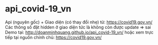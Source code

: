 # api_covid-19_vn
Api (nguyên gốc) + Giao diện (có thay đổi nhẹ) từ: https://covid19.gov.vn/ <br>
Các thông số đặt hidden ở giao diện tức là không còn được update => sai <br>
Demo tại: http://doanminhquang.github.io/api_covid-19_vn/ hoặc xem trực tiếp tại nguồn chính chủ: https://covid19.gov.vn/
